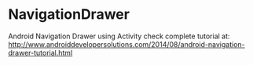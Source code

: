 NavigationDrawer
================

Android Navigation Drawer using Activity
check complete tutorial at:
http://www.androiddevelopersolutions.com/2014/08/android-navigation-drawer-tutorial.html
